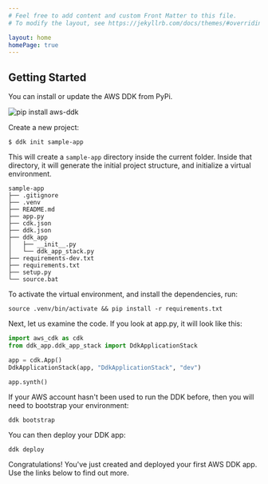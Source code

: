 ```yaml
---
# Feel free to add content and custom Front Matter to this file.
# To modify the layout, see https://jekyllrb.com/docs/themes/#overriding-theme-defaults

layout: home
homePage: true
---
```

## Getting Started

You can install or update the AWS DDK from PyPi.

![pip install aws-ddk](/aws-ddk/img/pip-install.gif)

Create a new project:

```console
$ ddk init sample-app
```
This will create a `sample-app` directory inside the current folder. 
Inside that directory, it will generate the initial project structure, and initialize a virtual environment. 

```console
sample-app
├── .gitignore
├── .venv
├── README.md
├── app.py
├── cdk.json
├── ddk.json
├── ddk_app
│   ├── __init__.py
│   └── ddk_app_stack.py
├── requirements-dev.txt
├── requirements.txt
├── setup.py
└── source.bat
```

To activate the virtual environment, and install the dependencies, run:

```console
source .venv/bin/activate && pip install -r requirements.txt
```

Next, let us examine the code. If you look at app.py, it will look like this:

```python
import aws_cdk as cdk
from ddk_app.ddk_app_stack import DdkApplicationStack

app = cdk.App()
DdkApplicationStack(app, "DdkApplicationStack", "dev")

app.synth()
```

If your AWS account hasn't been used to run the DDK before, then you will need to bootstrap your environment:

```console
ddk bootstrap
```

You can then deploy your DDK app:

```console
ddk deploy
```

Congratulations!  You've just created and deployed your first AWS DDK app.  Use the links below to find out more.


